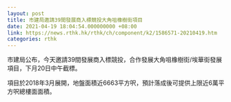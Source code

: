 ```yaml
---
layout: post
title: 市建局邀請39間發展商入標競投大角咀橡樹街項目
date: 2021-04-19 18:04:54.000000000 +08:00
link: https://news.rthk.hk/rthk/ch/component/k2/1586571-20210419.htm
categories: rthk
---
```


市建局公布，今天邀請39間發展商入標競投，合作發展大角咀橡樹街/埃華街發展項目，下月20日中午截標。

項目於2018年3月展開，地盤面積近6663平方呎，預計落成後可提供上限近6萬平方呎總樓面面積。
